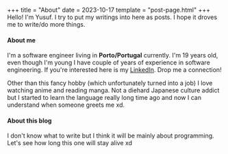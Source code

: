 +++
title = "About"
date = 2023-10-17
template = "post-page.html"
+++
Hello! I'm Yusuf. I try to put my writings into here as posts. I hope it droves me to write/do more things.

#### About me
I'm a software engineer living in **Porto/Portugal** currently. I'm 19 years old, even though I'm young I have couple of years of experience in software engineering. If you're interested here is my [LinkedIn](https://www.linkedin.com/in/yusufpapurcu/). Drop me a connection!

Other than this fancy hobby (which unfortunately turned into a job) I love watching anime and reading manga. Not a diehard Japanese culture addict but I started to learn the language really long time ago and now I can understand when someone greets me xd.

#### About this blog
I don't know what to write but I think it will be mainly about programming. Let's see how long this one will stay alive xd

